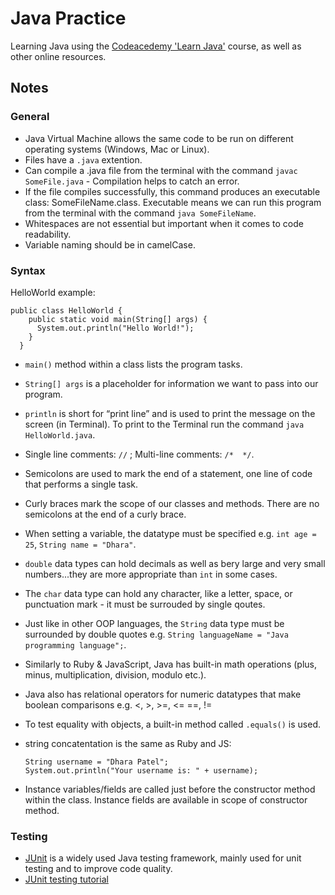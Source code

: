 # Java Practice 

Learning Java using the [Codeacedemy 'Learn Java'](https://www.codecademy.com/learn/learn-java) course, as well as other online resources. 

## Notes

### General 

- Java Virtual Machine allows the same code to be run on different operating systems (Windows, Mac or Linux). 
- Files have a ```.java``` extention. 
- Can compile a .java file from the terminal with the command ```javac SomeFile.java``` - Compilation helps to catch an error. 
- If the file compiles successfully, this command produces an executable class: SomeFileName.class. Executable means we can run this program from the terminal with the command ```java SomeFileName```.
- Whitespaces are not essential but important when it comes to code readability. 
- Variable naming should be in camelCase.

### Syntax

HelloWorld example:
```
public class HelloWorld {
    public static void main(String[] args) {
      System.out.println("Hello World!");
    }
  }
```
- ```main()``` method within a class lists the program tasks.
- ```String[] args``` is a placeholder for information we want to pass into our program.
- ```println``` is short for “print line” and is used to print the message on the screen (in Terminal). To print to the Terminal run the command ```java HelloWorld.java```. 
- Single line comments: ```//``` ; Multi-line comments: ```/*  */```.
- Semicolons are used to mark the end of a statement, one line of code that performs a single task.
- Curly braces mark the scope of our classes and methods. There are no semicolons at the end of a curly brace.   
- When setting a variable, the datatype must be specified e.g. ```int age = 25```, ```String name = "Dhara"```. 
- ```double``` data types can hold decimals as well as bery large and very small numbers...they are more appropriate than ```int``` in some cases.
- The ```char``` data type can hold any character, like a letter, space, or punctuation mark - it must be surrouded by single qoutes.
- Just like in other OOP languages, the ```String``` data type must be surrounded by double quotes e.g. ```String languageName = "Java programming language";```.
- Similarly to Ruby & JavaScript, Java has built-in math operations (plus, minus, multiplication, division, modulo etc.).
- Java also has relational operators for numeric datatypes that make boolean comparisons e.g. <, >, >=, <= ==, !=
- To test equality with objects, a built-in method called ```.equals()``` is used. 
- string concatentation is the same as Ruby and JS: 

  ```
  String username = "Dhara Patel";
  System.out.println("Your username is: " + username);
  ```
- Instance variables/fields are called just before the constructor method within the class. Instance fields are available in scope of constructor method. 

### Testing 

- [JUnit](https://junit.org/junit5/) is a widely used Java testing framework, mainly used for unit testing and to improve code quality. 
- [JUnit testing tutorial](https://www.vogella.com/tutorials/JUnit/article.html) 
